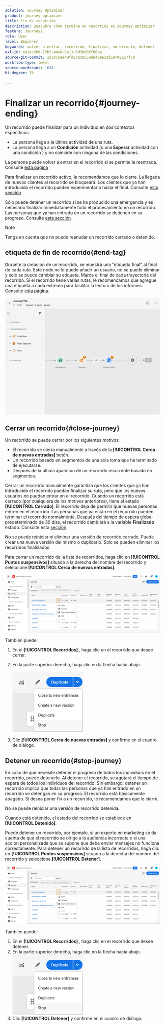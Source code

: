 ```yaml
---
solution: Journey Optimizer
product: journey optimizer
title: fin de recorrido
description: Descubra cómo termina un recorrido en Journey Optimizer
feature: Journeys
role: User
level: Beginner
keywords: volver a entrar, recorrido, finalizar, en directo, detener
exl-id: ea1ecbb0-12b5-44e8-8e11-6d3b8bff06aa
source-git-commit: 1d30c6ae49fd0cac0559eb42a629b59708157f7d
workflow-type: tm+mt
source-wordcount: '618'
ht-degree: 3%

---
```


# Finalizar un recorrido{#journey-ending}

Un recorrido puede finalizar para un individuo en dos contextos específicos:

* La persona llega a la última actividad de una ruta.
* La persona llega a un **Condición** actividad (o una **Esperar** actividad con una condición ) y no coincide con ninguna de las condiciones.

La persona puede volver a entrar en el recorrido si se permite la reentrada. Consulte [esta página](../building-journeys/journey-gs.md#change-properties)

Para finalizar un recorrido activo, le recomendamos que lo cierre. La llegada de nuevos clientes al recorrido se bloqueará. Los clientes que ya han introducido el recorrido pueden experimentarlo hasta el final. Consulte [esta sección](../building-journeys/journey.md#close-journey)

Sólo puede detener un recorrido si se ha producido una emergencia y es necesario finalizar inmediatamente todo el procesamiento en un recorrido. Las personas que ya han entrado en un recorrido se detienen en su progreso. Consulte [esta sección](../building-journeys/journey.md#stop-journey)

>[!NOTE]
>
>Tenga en cuenta que no puede reanudar un recorrido cerrado o detenido.

## etiqueta de fin de recorrido{#end-tag}

Durante la creación de un recorrido, se muestra una &quot;etiqueta final&quot; al final de cada ruta. Este nodo no lo puede añadir un usuario, no se puede eliminar y solo se puede cambiar su etiqueta. Marca el final de cada trayectoria del recorrido. Si el recorrido tiene varias rutas, le recomendamos que agregue una etiqueta a cada extremo para facilitar la lectura de los informes. Consulte [esta página](../reports/live-report.md).

![](assets/journey-end.png)

<!--

### End activity{#journey-end-activity}

The **[!UICONTROL End]** activity allows you to mark the end of each path of the journey. It is not mandatory but recommended for visual clarity. See [this page](../building-journeys/end-activity.md)

![](assets/journey54.png)

-->

## Cerrar un recorrido{#close-journey}

Un recorrido se puede cerrar por los siguientes motivos:

* El recorrido se cierra manualmente a través de la **[!UICONTROL Cerca de nuevas entradas]** botón.
* Un recorrido basado en segmentos de una sola toma que ha terminado de ejecutarse.
* Después de la última aparición de un recorrido recurrente basado en segmentos.

Cerrar un recorrido manualmente garantiza que los clientes que ya han introducido el recorrido puedan finalizar su ruta, pero que los nuevos usuarios no puedan entrar en el recorrido. Cuando un recorrido está cerrado (por cualquiera de los motivos anteriores), tiene el estado **[!UICONTROL Cerrado]**. El recorrido deja de permitir que nuevas personas entren en el recorrido. Las personas que ya están en el recorrido pueden terminar el recorrido normalmente. Después del tiempo de espera global predeterminado de 30 días, el recorrido cambiará a la variable **Finalizado** estado. Consulte esta [sección](../building-journeys/journey-gs.md#global_timeout).

No se puede reiniciar ni eliminar una versión de recorrido cerrado. Puede crear una nueva versión del mismo o duplicarlo. Solo se pueden eliminar los recorridos finalizados.

Para cerrar un recorrido de la lista de recorridos, haga clic en **[!UICONTROL Puntos suspensivos]** situado a la derecha del nombre del recorrido y seleccione **[!UICONTROL Cerca de nuevas entradas]**.

![](assets/journey-finish-quick-action.png)

También puede:

1. En el **[!UICONTROL Recorridos]** , haga clic en el recorrido que desee cerrar.
1. En la parte superior derecha, haga clic en la flecha hacia abajo.

   ![](assets/finish_drop_down_list.png)

1. Clic **[!UICONTROL Cerca de nuevas entradas]** y confirme en el cuadro de diálogo.

## Detener un recorrido{#stop-journey}

En caso de que necesite detener el progreso de todos los individuos en el recorrido, puede detenerlo. Al detener el recorrido, se agotará el tiempo de espera de todos los individuos del recorrido. Sin embargo, detener un recorrido implica que todas las personas que ya han entrado en un recorrido se detengan en su progreso. El recorrido está básicamente apagado. Si desea poner fin a un recorrido, le recomendamos que lo cierre.

No se puede reiniciar una versión de recorrido detenida.

Cuando está detenido, el estado del recorrido se establece en **[!UICONTROL Detenido]**.

Puede detener un recorrido, por ejemplo, si un experto en marketing se da cuenta de que el recorrido se dirige a la audiencia incorrecta o si una acción personalizada que se supone que debe enviar mensajes no funciona correctamente. Para detener un recorrido de la lista de recorridos, haga clic en **[!UICONTROL Puntos suspensivos]** situado a la derecha del nombre del recorrido y seleccione **[!UICONTROL Detener]**.

![](assets/journey-finish-quick-action.png)

También puede:

1. En el **[!UICONTROL Recorridos]** , haga clic en el recorrido que desee detener.
1. En la parte superior derecha, haga clic en la flecha hacia abajo.
   ![](assets/finish_drop_down_list.png)
1. Clic **[!UICONTROL Detener]** y confirme en el cuadro de diálogo.
